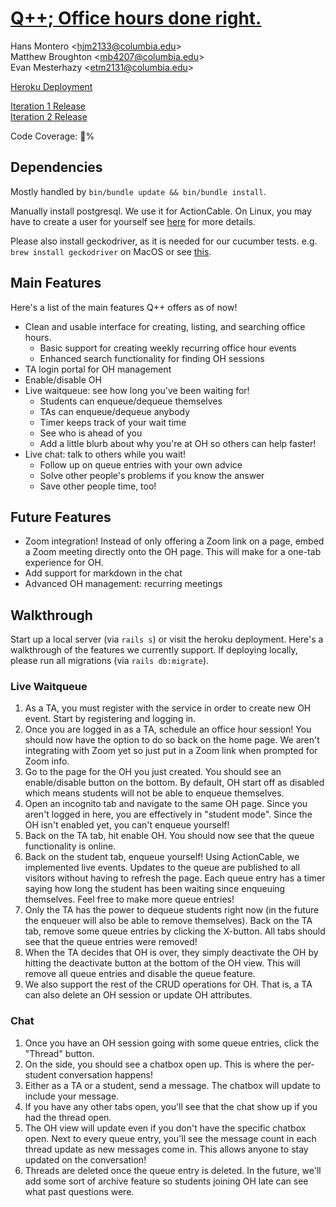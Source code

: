 [Q++; Office hours done right.](https://github.com/hmontero1205/Qpp)
====================================================================
Hans Montero \<hjm2133@columbia.edu>  
Matthew Broughton \<mb4207@columbia.edu>  
Evan Mesterhazy \<etm2131@columbia.edu>  

[Heroku Deployment](https://enigmatic-shelf-31249.herokuapp.com)

[Iteration 1 Release](https://github.com/hmontero1205/Qpp/releases/tag/v1.0)  
[Iteration 2 Release](https://github.com/hmontero1205/Qpp/releases/tag/v2.0)

Code Coverage: 💯%

Dependencies
------------
Mostly handled by `bin/bundle update && bin/bundle install`.

Manually install postgresql. We use it for ActionCable. On Linux, you may have
to create a user for yourself see
[here](https://www.digitalocean.com/community/tutorials/how-to-install-and-use-postgresql-on-ubuntu-18-04)
for more details.

Please also install geckodriver, as it is needed for our cucumber tests.  e.g.
`brew install geckodriver` on MacOS or see
[this](https://github.com/mozilla/geckodriver/releases).

Main Features
-------------
Here's a list of the main features Q++ offers as of now!
- Clean and usable interface for creating, listing, and searching office hours.
  - Basic support for creating weekly recurring office hour events
  - Enhanced search functionality for finding OH sessions
- TA login portal for OH management
- Enable/disable OH
- Live waitqueue: see how long you've been waiting for!
  - Students can enqueue/dequeue themselves
  - TAs can enqueue/dequeue anybody
  - Timer keeps track of your wait time
  - See who is ahead of you
  - Add a little blurb about why you're at OH so others can help faster!
- Live chat: talk to others while you wait!
  - Follow up on queue entries with your own advice
  - Solve other people's problems if you know the answer
  - Save other people time, too!

Future Features
---------------
- Zoom integration! Instead of only offering a Zoom link on a page, embed a Zoom meeting directly onto the OH page. This will make for a one-tab experience for OH.
- Add support for markdown in the chat
- Advanced OH management: recurring meetings

Walkthrough
-----------
Start up a local server (via `rails s`) or visit the heroku deployment. Here's a
walkthrough of the features we currently support. If deploying locally, please
run all migrations (via `rails db:migrate`).

### Live Waitqueue
1. As a TA, you must register with the service in order to create new OH event.
   Start by registering and logging in.
2. Once you are logged in as a TA, schedule an office hour session! You should
   now have the option to do so back on the home page. We aren't integrating
   with Zoom yet so just put in a Zoom link when prompted for Zoom info.
3. Go to the page for the OH you just created. You should see an enable/disable
   button on the bottom. By default, OH start off as disabled which means
   students will not be able to enqueue themselves.
4. Open an incognito tab and navigate to the same OH page. Since you aren't
   logged in here, you are effectively in "student mode". Since the OH isn't
   enabled yet, you can't enqueue yourself!
5. Back on the TA tab, hit enable OH. You should now see that the queue
   functionality is online.
6. Back on the student tab, enqueue yourself! Using ActionCable, we implemented
   live events. Updates to the queue are published to all visitors without
   having to refresh the page. Each queue entry has a timer saying how long the
   student has been waiting since enqueuing themselves. Feel free to make more
   queue entries!
7. Only the TA has the power to dequeue students right now (in the future the
   enqueuer will also be able to remove themselves). Back on the TA tab, remove
   some queue entries by clicking the X-button. All tabs should see that the
   queue entries were removed!
8. When the TA decides that OH is over, they simply deactivate the OH by hitting
   the deactivate button at the bottom of the OH view. This will remove all
   queue entries and disable the queue feature.
9. We also support the rest of the CRUD operations for OH. That is, a TA can
   also delete an OH session or update OH attributes.

### Chat
1. Once you have an OH session going with some queue entries, click the "Thread" button.
2. On the side, you should see a chatbox open up. This is where the per-student conversation happens!
3. Either as a TA or a student, send a message. The chatbox will update to include your message.
4. If you have any other tabs open, you'll see that the chat show up if you had the thread open.
5. The OH view will update even if you don't have the specific chatbox open. Next to every queue entry, you'll see the message count in each thread update as new messages come in. This allows anyone to stay updated on the conversation!
6. Threads are deleted once the queue entry is deleted. In the future, we'll add some sort of archive feature so students joining OH late can see what past questions were.
